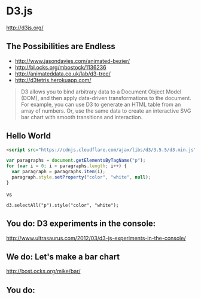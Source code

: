 # D3.js

http://d3js.org/

## The Possibilities are Endless

- http://www.jasondavies.com/animated-bezier/
- http://bl.ocks.org/mbostock/1136236
- http://animateddata.co.uk/lab/d3-tree/
- http://d3tetris.herokuapp.com/

>D3 allows you to bind arbitrary data to a Document Object Model (DOM), and then apply data-driven transformations to the document. For example, you can use D3 to generate an HTML table from an array of numbers. Or, use the same data to create an interactive SVG bar chart with smooth transitions and interaction.

## Hello World

```html
<script src="https://cdnjs.cloudflare.com/ajax/libs/d3/3.5.5/d3.min.js" charset="utf-8"></script>
```

```js
var paragraphs = document.getElementsByTagName("p");
for (var i = 0; i < paragraphs.length; i++) {
  var paragraph = paragraphs.item(i);
  paragraph.style.setProperty("color", "white", null);
}
```

vs

```
d3.selectAll("p").style("color", "white");
```

## You do: D3 experiments in the console:

http://www.ultrasaurus.com/2012/03/d3-js-experiments-in-the-console/

## We do: Let's make a bar chart

http://bost.ocks.org/mike/bar/

## You do: 
